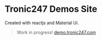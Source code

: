 # Tronic247 Demos Site
Created with reactjs and Material Ui.
>Work in progress!
[demo.tronic247.com](demo.tronic247.com)
